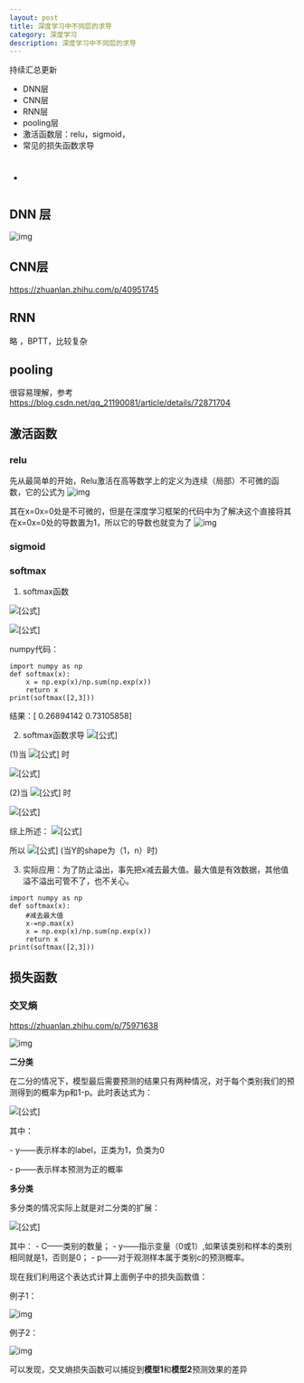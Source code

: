 ```yaml
---
layout: post
title: 深度学习中不同层的求导
category: 深度学习
description: 深度学习中不同层的求导
---
```


持续汇总更新

- DNN层
- CNN层
- RNN层
- pooling层
- 激活函数层：relu，sigmoid，
- 常见的损失函数求导
- #

## DNN 层

![img](https://pic2.zhimg.com/80/v2-d003e09134b0b053294504c6a3283afd_hd.jpg)

## CNN层

https://zhuanlan.zhihu.com/p/40951745  

## RNN

略 ，BPTT，比较复杂

## pooling

很容易理解，参考 https://blog.csdn.net/qq_21190081/article/details/72871704 

## 激活函数

### relu

先从最简单的开始，Relu激活在高等数学上的定义为连续（局部）不可微的函数，它的公式为 
![img](https://pic1.zhimg.com/80/v2-785de5cba744620011f2d3df50acaf62_hd.png)

其在x=0x=0处是不可微的，但是在深度学习框架的代码中为了解决这个直接将其在x=0x=0处的导数置为1，所以它的导数也就变为了 
![img](https://pic2.zhimg.com/80/v2-906e110cb9dd5ffcff073a9544c59bd9_hd.png)

### sigmoid

### softmax

1. softmax函数

![[公式]](https://www.zhihu.com/equation?tex=%5Cbegin%7Balign%7D+%26%E8%AE%BEX%3D%5Bx_1%2Cx_2%2C%5Ccdots%2Cx_n%5D%2CY%3Dsoftmax%28X%29%3D%5By_1%2Cy_2%2C%5Ccdots%2Cy_n%5D%5C%5C%26%E5%88%99y_i%3D%5Cfrac%7Be%5E%7Bx_i%7D%7D%7B%5Csum%5Climits_%7Bj%3D1%7D%5E%7Bn%7De%5E%7Bx_j%7D%7D%2C%E6%98%BE%E7%84%B6%5Csum%5Climits_%7Bi%3D1%7D%5Eny_i%3D1+%5Cend%7Balign%7D)

![[公式]](https://www.zhihu.com/equation?tex=%E4%BE%8B%E5%A6%82%EF%BC%9AX%3D%5B2%2C3%5D%EF%BC%8C%E5%88%99Y%3Dsoftmax%28X%29%3D%5B%5Cfrac%7Be%5E2%7D%7Be%5E2%2Be%5E3%7D%2C%5Cfrac%7Be%5E3%7D%7Be%5E2%2Be%5E3%7D%5D)

numpy代码：

```python3
import numpy as np
def softmax(x):
    x = np.exp(x)/np.sum(np.exp(x))
    return x
print(softmax([2,3]))
```

结果：[ 0.26894142 0.73105858]



2. softmax函数求导 ![[公式]](https://www.zhihu.com/equation?tex=%5Cfrac%7B%5Cpartial+y_i%7D%7B%5Cpartial+x_j%7D)

(1)当 ![[公式]](https://www.zhihu.com/equation?tex=i%3Dj) 时

![[公式]](https://www.zhihu.com/equation?tex=%5Cbegin%7Balign%7D+%5Cfrac%7B%5Cpartial+y_i%7D%7B%5Cpartial+x_j%7D%26%3D%5Cfrac%7B%5Cpartial+y_i%7D%7B%5Cpartial+x_i%7D+%5C%5C+%26%3D%5Cfrac%7B%5Cpartial%7D%7B%5Cpartial+x_i%7D%28%5Cfrac%7Be%5E%7Bx_i%7D%7D%7B%5Csum_ke%5E%7Bx_k%7D%7D%29+%5C%5C%26%3D%5Cfrac%7B%28e%5E%7Bx_i%7D%29%5E%7B%27%7D%28%5Csum_ke%5E%7Bx_k%7D%29-e%5E%7Bx_i%7D%28%5Csum_ke%5E%7Bx_k%7D%29%5E%7B%27%7D%7D%7B%28%5Csum_ke%5E%7Bx_k%7D%29%5E2%7D+%5C%5C+%26%3D%5Cfrac%7Be%5E%7Bx_i%7D%5Ccdot%28%5Csum_ke%5E%7Bx_k%7D%29-e%5E%7Bx_i%7D%5Ccdot+e%5E%7Bx_i%7D%7D%7B%28%5Csum_ke%5E%7Bx_k%7D%29%5E2%7D+%5C%5C+%26%3D%5Cfrac%7Be%5E%7Bx_i%7D%5Ccdot%28%5Csum_ke%5E%7Bx_k%7D%29%7D%7B%28%5Csum_ke%5E%7Bx_k%7D%29%5E2%7D-%5Cfrac+%7Be%5E%7Bx_i%7D%5Ccdot+e%5E%7Bx_i%7D%7D%7B%28%5Csum_ke%5E%7Bx_k%7D%29%5E2%7D+%5C%5C+%26%3D%5Cfrac%7Be%5E%7Bx_i%7D%7D%7B%5Csum_ke%5E%7Bx_k%7D%7D-%5Cfrac%7Be%5E%7Bx_i%7D%7D%7B%5Csum_ke%5E%7Bx_k%7D%7D%5Ccdot+%5Cfrac%7Be%5E%7Bx_i%7D%7D%7B%5Csum_ke%5E%7Bx_k%7D%7D%5C%5C%26%3Dy_i-y_i%5Ccdot+y_i%5C%5C%26%3Dy_i%281-y_i%29+%5Cend%7Balign%7D)

(2)当 ![[公式]](https://www.zhihu.com/equation?tex=i%5Cne+j) 时

![[公式]](https://www.zhihu.com/equation?tex=%5Cbegin%7Baligned%7D+%5Cfrac%7B%5Cpartial+y_i%7D%7B%5Cpartial+x_j%7D%26%3D%5Cfrac%7B%5Cpartial%7D%7B%5Cpartial+x_j%7D%28%5Cfrac%7Be%5E%7Bx_i%7D%7D%7B%5Csum_ke%5E%7Bx_k%7D%7D%29+%5C%5C%26%3D%5Cfrac%7B%28e%5E%7Bx_i%7D%29%5E%7B%27%7D%28%5Csum_ke%5E%7Bx_k%7D%29-e%5E%7Bx_i%7D%28%5Csum_ke%5E%7Bx_k%7D%29%5E%7B%27%7D%7D%7B%28%5Csum_ke%5E%7Bx_k%7D%29%5E2%7D+%5C%5C%26%3D%5Cfrac%7B0%5Ccdot%28%5Csum_ke%5E%7Bx_k%7D%29-e%5E%7Bx_i%7D%5Ccdot+e%5E%7Bx_j%7D%7D%7B%28%5Csum_ke%5E%7Bx_k%7D%29%5E2%7D+%5C%5C%26%3D%5Cfrac%7B-e%5E%7Bx_i%7D%5Ccdot+e%5E%7Bx_j%7D%7D%7B%28%5Csum_ke%5E%7Bx_k%7D%29%5E2%7D+%5C%5C%26%3D-%5Cfrac%7Be%5E%7Bx_i%7D%7D%7B%5Csum_ke%5E%7Bx_k%7D%7D%5Ccdot+%5Cfrac%7Be%5E%7Bx_j%7D%7D%7B%5Csum_ke%5E%7Bx_k%7D%7D%5C%5C%26%3D-y_i%5Ccdot+y_j+%5Cend%7Baligned%7D)

综上所述： ![[公式]](https://www.zhihu.com/equation?tex=%5Cfrac%7B%5Cpartial+y_i%7D%7B%5Cpartial+x_j%7D%3D%5Cleft%5C%7B+%5Cbegin%7Baligned%7D+%26%3Dy_i-y_iy_i+%2C%E5%BD%93i%3Dj%5C%5C+%26%3D+0-y_i%5Ccdot+y_j+%EF%BC%8C+%E5%BD%93+i+%5Cne+j+%5C%5C+%5Cend%7Baligned%7D+%5Cright.)

所以 ![[公式]](https://www.zhihu.com/equation?tex=%5Cfrac%7B%5Cpartial+Y%7D%7B%5Cpartial+X%7D%3Ddiag%28Y%29-Y%5ET%5Ccdot+Y) (当Y的shape为（1，n）时)

3. 实际应用：为了防止溢出，事先把x减去最大值。最大值是有效数据，其他值溢不溢出可管不了，也不关心。

```python3
import numpy as np
def softmax(x):
    #减去最大值
    x-=np.max(x)
    x = np.exp(x)/np.sum(np.exp(x))
    return x
print(softmax([2,3]))
```



## 损失函数

### 交叉熵

https://zhuanlan.zhihu.com/p/75971638 

![img](https://pic2.zhimg.com/80/v2-f718b2ad294053cc488dad3de6c372a5_hd.jpg)

**二分类**

在二分的情况下，模型最后需要预测的结果只有两种情况，对于每个类别我们的预测得到的概率为p和1-p。此时表达式为：

![[公式]](https://www.zhihu.com/equation?tex=%5Cbegin%7Balign%7DJ+%3D+%E2%88%92%5By%5Ccdot+log%28p%29%2B%281%E2%88%92y%29%5Ccdot+log%281%E2%88%92p%29%5D%5Cend%7Balign%7D+%5C%5C)

其中：

\- y——表示样本的label，正类为1，负类为0

\- p——表示样本预测为正的概率

**多分类**

多分类的情况实际上就是对二分类的扩展：

![[公式]](https://www.zhihu.com/equation?tex=%5Cbegin%7Balign%7DJ+%3D+-%5Csum_%7Bi%3D1%7D%5EC+y_%7Bi%7D%5Clog%28p_%7Bi%7D%29%5Cend%7Balign%7D+%5C%5C)

其中： - C——类别的数量； - y——指示变量（0或1）,如果该类别和样本的类别相同就是1，否则是0； - p——对于观测样本属于类别c的预测概率。

现在我们利用这个表达式计算上面例子中的损失函数值：

例子1：

![img](https://pic2.zhimg.com/80/v2-e010052b907fde905cbeeea46fd2b1fd_hd.jpg)

例子2：

![img](https://pic1.zhimg.com/80/v2-4ed8fa6dd2d14a5b76244b00cd54bf64_hd.jpg)

可以发现，交叉熵损失函数可以捕捉到**模型1**和**模型2**预测效果的差异